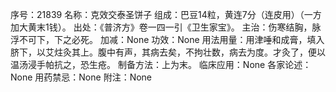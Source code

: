 序号：21839
名称：克效交泰圣饼子
组成：巴豆14粒，黄连7分（连皮用）（一方加大黄末1钱）。
出处：《普济方》卷一四一引《卫生家宝》。
主治：伤寒结胸，脉浮不可下，下之必死。
加减：None
功效：None
用法用量：用津唾和成膏，填入脐下，以艾炷灸其上。腹中有声，其病去矣，不拘壮数，病去为度。才灸了，便以温汤浸手帕抗之，恐生疮。
制备方法：上为末。
临床应用：None
各家论述：None
用药禁忌：None
附注：None

